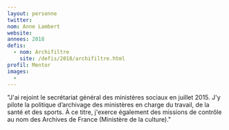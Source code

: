 ```yaml
---
layout: personne
twitter:
nom: Anne Lambert
website:
annees: 2018
defis: 
  - nom: Archifiltre
    site: /defis/2018/archifiltre.html
profil: Mentor
images:
  - 
---
```


"J'ai rejoint le secrétariat général des ministères sociaux
en juillet 2015. J'y pilote la politique d’archivage des ministères
en charge du travail, de la santé et des sports. À ce titre, j'exerce
également des missions de contrôle au nom des Archives de
France (Ministère de la culture)."
